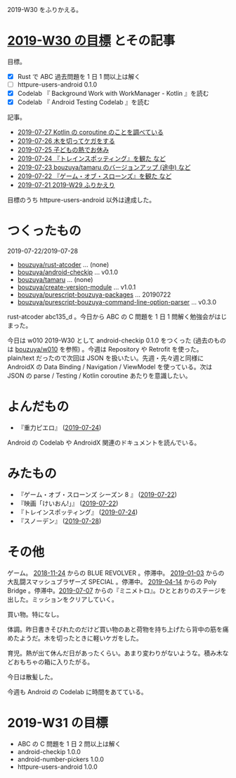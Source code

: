 2019-W30 をふりかえる。

# [2019-W30 の目標][2019-07-21] とその記事

目標。

- [x] Rust で ABC 過去問題を 1 日 1 問以上は解く
- [ ] httpure-users-android 0.1.0
- [x] Codelab 『 Background Work with WorkManager - Kotlin 』を読む
- [x] Codelab 『 Android Testing Codelab 』を読む

記事。

- [2019-07-27 Kotlin の coroutine のことを調べている][2019-07-27]
- [2019-07-26 木を切ってケガをする][2019-07-26]
- [2019-07-25 子どもの熱でお休み][2019-07-25]
- [2019-07-24 『トレインスポッティング』を観た など][2019-07-24]
- [2019-07-23 bouzuya/tamaru のバージョンアップ (途中) など][2019-07-23]
- [2019-07-22 『ゲーム・オブ・スローンズ』を観た など][2019-07-22]
- [2019-07-21 2019-W29 ふりかえり][2019-07-21]

目標のうち httpure-users-android 以外は達成した。

# つくったもの

2019-07-22/2019-07-28

- [bouzuya/rust-atcoder][] ... (none)
- [bouzuya/android-checkip][] ... v0.1.0
- [bouzuya/tamaru][] ... (none)
- [bouzuya/create-version-module][] ... v1.0.1
- [bouzuya/purescript-bouzuya-packages][] ... 20190722
- [bouzuya/purescript-bouzuya-command-line-option-parser][] ... v0.3.0

rust-atcoder abc135_d 。今日から ABC の C 問題を 1 日 1 問解く勉強会がはじまった。

今日は w010 2019-W30 として android-checkip 0.1.0 をつくった (過去のものは [bouzuya/w010][] を参照) 。今週は Repository や Retrofit を使った。 plain/text だったので次回は JSON を扱いたい。先週・先々週と同様に AndroidX の Data Binding / Navigation / ViewModel を使っている。次は JSON の parse / Testing / Kotlin coroutine あたりを意識したい。

# よんだもの

- 『重力ピエロ』 ([2019-07-24][])

Android の Codelab や AndroidX 関連のドキュメントを読んでいる。

# みたもの

- 『ゲーム・オブ・スローンズ シーズン 8 』 ([2019-07-22][])
- 『映画「けいおん!」』 ([2019-07-22][])
- 『トレインスポッティング』 ([2019-07-24][])
- 『スノーデン』 ([2019-07-28][])

# その他

ゲーム。 [2018-11-24][] からの BLUE REVOLVER 。停滞中。 [2019-01-03][] からの大乱闘スマッシュブラザーズ SPECIAL 。停滞中。 [2019-04-14][] からの Poly Bridge 。停滞中。[2019-07-07][] からの『ミニメトロ』。ひととおりのステージを出した。ミッションをクリアしていく。

買い物。特になし。

体調。昨日書きそびれたのだけど買い物のあと荷物を持ち上げたら背中の筋を痛めたようだ。木を切ったときに軽いケガをした。

育児。熱が出て休んだ日があったくらい。あまり変わりがないような。積み木などおもちゃの箱に入りたがる。

今日は散髪した。

今週も Android の Codelab に時間をあてている。

# 2019-W31 の目標

- ABC の C 問題を 1 日 2 問以上は解く
- android-checkip 1.0.0
- android-number-pickers 1.0.0
- httpure-users-android 1.0.0

[2018-11-24]: https://blog.bouzuya.net/2018/11/24/
[2019-01-03]: https://blog.bouzuya.net/2019/01/03/
[2019-04-14]: https://blog.bouzuya.net/2019/04/14/
[2019-07-07]: https://blog.bouzuya.net/2019/07/07/
[2019-07-21]: https://blog.bouzuya.net/2019/07/21/
[2019-07-22]: https://blog.bouzuya.net/2019/07/22/
[2019-07-23]: https://blog.bouzuya.net/2019/07/23/
[2019-07-24]: https://blog.bouzuya.net/2019/07/24/
[2019-07-25]: https://blog.bouzuya.net/2019/07/25/
[2019-07-26]: https://blog.bouzuya.net/2019/07/26/
[2019-07-27]: https://blog.bouzuya.net/2019/07/27/
[2019-07-28]: https://blog.bouzuya.net/2019/07/28/
[bouzuya/android-checkip]: https://github.com/bouzuya/android-checkip
[bouzuya/create-version-module]: https://github.com/bouzuya/create-version-module
[bouzuya/purescript-bouzuya-command-line-option-parser]: https://github.com/bouzuya/purescript-bouzuya-command-line-option-parser
[bouzuya/purescript-bouzuya-packages]: https://github.com/bouzuya/purescript-bouzuya-packages
[bouzuya/rust-atcoder]: https://github.com/bouzuya/rust-atcoder
[bouzuya/tamaru]: https://github.com/bouzuya/tamaru
[bouzuya/w010]: https://github.com/bouzuya/w010
